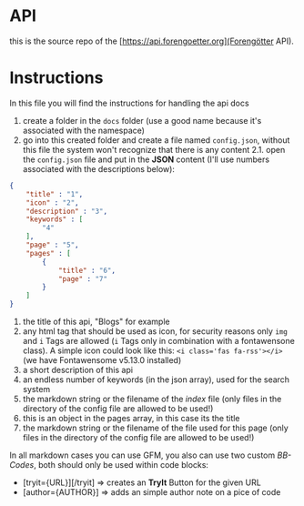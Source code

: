 # API
this is the source repo of the [https://api.forengoetter.org](Forengötter API).

# Instructions
In this file you will find the instructions for handling the api docs

1. create a folder in the `docs` folder (use a good name because it's associated with the namespace)
2. go into this created folder and create a file named `config.json`, without this file the system won't recognize that there is any content
2.1. open the `config.json` file and put in the **JSON** content (I'll use numbers associated with the descriptions below):
```json
{
    "title" : "1",
    "icon" : "2",
    "description" : "3",
    "keywords" : [
        "4"
    ],
    "page" : "5",
    "pages" : [
        {
            "title" : "6",
            "page" : "7"
        }
    ]
}
```
1) the title of this api, "Blogs" for example
2) any html tag that should be used as icon, for security reasons only `img` and `i` Tags are allowed (`i` Tags only in combination with a fontawensone class). A simple icon        could look like this: `<i class='fas fa-rss'></i>` (we have Fontawensome v5.13.0 installed)
3) a short description of this api
4) an endless number of keywords (in the json array), used for the search system
5) the markdown string or the filename of the *index* file (only files in the directory of the config file are allowed to be used!)
6) this is an object in the pages array, in this case its the title
7) the markdown string or the filename of the file used for this page (only files in the directory of the config file are allowed to be used!)

In all markdown cases you can use GFM, you also can use two custom *BB-Codes*, both should only be used within code blocks:
- [tryit={URL}][/tryit] => creates an **TryIt** Button for the given URL
- [author={AUTHOR}] => adds an simple author note on a pice of code

